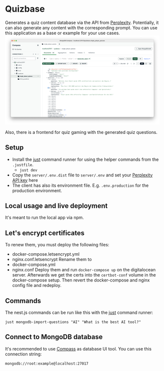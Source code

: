 # Quizbase

Generates a quiz content database via the API from [Perplexity](https://perplexity.ai). Potentially, it can also generate any content with the corresponding prompt. You can use this application as a base or example for your use cases.
![Database](img/mongodb-database.png)

Also, there is a frontend for quiz gaming with the generated quiz questions.

## Setup
* Install the [just](https://github.com/casey/just) command runner for using the helper commands from the `.justfile`.
  * `just dev`
* Copy the `server/.env.dist` file to `server/.env` and set your [Perplexity API key](https://www.perplexity.ai/account/api/keys) here
* The client has also its environment file. E.g. `.env.production` for the production environment.

## Local usage and live deployment
It's meant to run the local app via npm.

## Let's encrypt certificates
To renew them, you must deploy the following files:
* docker-compose.letsencrypt.yml
* nginx.conf.letsencrypt
Rename them to
* docker-compose.yml
* nginx.conf
Deploy them and run `docker-compose up` on the digitalocean server. Afterwards we get the certs into the `certbot-conf` volume
in the docker-compose setup. Then revert the docker-compose and nginx config file and redeploy.

## Commands
The nest.js commands can be run like this with the [just](https://github.com/casey/just) command runner:
```
just mongodb-import-questions "AI" "What is the best AI tool?"
```

## Connect to MongoDB database
It's recommended to use [Compass](https://www.mongodb.com/products/tools/compass) as database UI tool. You can use this connection string:
```
mongodb://root:example@localhost:27017
```